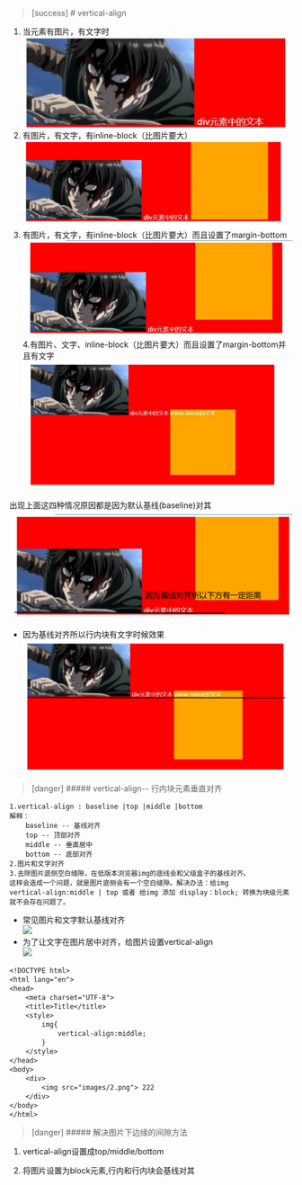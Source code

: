 >[success] # vertical-align
1. 当元素有图片，有文字时
![](images/screenshot_1653742605962.png)
2. 有图片，有文字，有inline-block（比图片要大）
![](images/screenshot_1653742629384.png)
3. 有图片，有文字，有inline-block（比图片要大）而且设置了margin-bottom
![](images/screenshot_1653742648110.png)
4.有图片、文字、inline-block（比图片要大）而且设置了margin-bottom并且有文字
![](images/screenshot_1653742667704.png)

出现上面这四种情况原因都是因为默认基线(baseline)对其
![](images/screenshot_1653742856327.png)
* 因为基线对齐所以行内块有文字时候效果
![](images/screenshot_1653742881378.png)

>[danger] ##### vertical-align\-- 行内块元素垂直对齐

~~~
1.vertical-align : baseline |top |middle |bottom 
解释：
    baseline -- 基线对齐
    top -- 顶部对齐
    middle -- 垂直居中
    bottom -- 底部对齐
2.图片和文字对齐
3.去除图片底侧空白缝隙，在低版本浏览器img的底线会和父级盒子的基线对齐。 
这样会造成一个问题，就是图片底侧会有一个空白缝隙。解决办法：给img 
vertical-align:middle | top 或者 给img 添加 display：block; 转换为块级元素就不会存在问题了。

~~~


*   常见图片和文字默认基线对齐  
    ![](https://box.kancloud.cn/6709ae785ca502f9a9d3a3fc2592764f_351x145.png)
*   为了让文字在图片居中对齐，给图片设置vertical-align  
    ![](https://box.kancloud.cn/47cb5cb4a31f75f77a7a2c4576a17ebe_259x159.png)

~~~
<!DOCTYPE html>
<html lang="en">
<head>
    <meta charset="UTF-8">
    <title>Title</title>
    <style>
        img{
            vertical-align:middle;
        }
    </style>
</head>
<body>
    <div>
        <img src="images/2.png"> 222
    </div>
</body>
</html>
~~~
>[danger] #####  解决图片下边缘的间隙方法

1. vertical-align设置成top/middle/bottom

2. 将图片设置为block元素,行内和行内块会基线对其